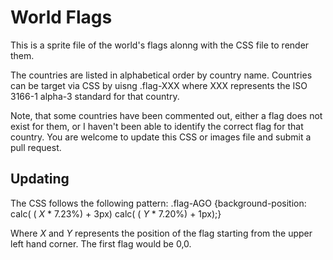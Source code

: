 World Flags
===========

This is a sprite file of the world's flags alonng with the CSS file to render them.

The countries are listed in alphabetical order by country name.
Countries can be target via CSS by uisng .flag-XXX where XXX represents the ISO 3166-1 alpha-3 standard for that country.

Note, that some countries have been commented out, either a flag does not exist for them, or I haven't been able to identify the correct flag for that country. You are welcome to update this CSS or images file and submit a pull request.

Updating
--------
The CSS follows the following pattern:
    .flag-AGO {background-position: calc( ( _X_ * 7.23%) + 3px) calc( ( _Y_ * 7.20%) + 1px);}

Where _X_ and _Y_ represents the position of the flag starting from the upper left hand corner. The first flag would be 0,0. 
